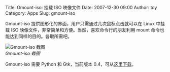 Title: Gmount-iso: 挂载 ISO 映像文件
Date: 2007-12-30 09:00
Author: toy
Category: Apps
Slug: gmount-iso

Gmount-iso 提供图形化的界面，用户只需通过几次鼠标点击就可以在 Linux
中挂载 ISO 映像文件，非常简单和方便。当然，喜欢命令行的朋友利用 mount
命令也能达到同样的目的。各取所需吧。

![Gmount-iso 截图](http://i.linuxtoy.org/i/2007/12/gmount-iso.png)  
*Gmount-iso 截图*

Gmount-iso 需要 Python 和 Gtk，当前版本
0.4，可从[这里下载](http://www.crans.org/Syst%C3%A8meLinux/GmountIso)。
